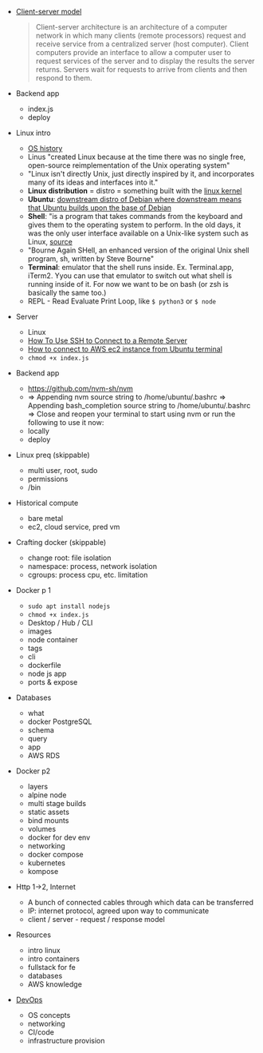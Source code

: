 - [Client-server model](https://cio-wiki.org/wiki/Client_Server_Architecture)
  > Client-server architecture is an architecture of a computer network in which many clients (remote processors) request and receive service from a centralized server (host computer). Client computers provide an interface to allow a computer user to request services of the server and to display the results the server returns. Servers wait for requests to arrive from clients and then respond to them.
- Backend app
  - index.js
  - deploy
- Linux intro
  - [OS history](https://btholt.github.io/complete-intro-to-linux-and-the-cli/static/17bba82d8a4f4795b3c8f7283a0a15ea/c2d13/linux_timeline.png)
  - Linus "created Linux because at the time there was no single free, open-source reimplementation of the Unix operating system"
  - "Linux isn't directly Unix, just directly inspired by it, and incorporates many of its ideas and interfaces into it."
  - **Linux distribution** = distro = something built with the [linux kernel](https://btholt.github.io/complete-intro-to-linux-and-the-cli/static/0bf2e8afad14f2735c1e049ab58f7c74/2bef9/linux_kernel_map.png)
  - **Ubuntu**: [downstream distro of Debian where downstream means that Ubuntu builds upon the base of Debian](https://cognitivewaves.wordpress.com/linux-distributions/)
  - **Shell**: "is a program that takes commands from the keyboard and gives them to the operating system to perform. In the old days, it was the only user interface available on a Unix-like system such as Linux, [source](https://linuxcommand.org/lc3_lts0010.php)
  - "Bourne Again SHell, an enhanced version of the original Unix shell program, sh, written by Steve Bourne"
  - **Terminal**: emulator that the shell runs inside. Ex. Terminal.app, iTerm2. Yyou can use that emulator to switch out what shell is running inside of it. For now we want to be on bash (or zsh is basically the same too.)
  - REPL - Read Evaluate Print Loop, like `$ python3` or `$ node`
- Server
  - Linux
  - [How To Use SSH to Connect to a Remote Server](https://www.digitalocean.com/community/tutorials/how-to-use-ssh-to-connect-to-a-remote-server)
  - [How to connect to AWS ec2 instance from Ubuntu terminal](https://www.how2shout.com/linux/how-to-connect-to-aws-ec2-instance-from-ubuntu/)
  - `chmod +x index.js`
- Backend app

  - https://github.com/nvm-sh/nvm
  - => Appending nvm source string to /home/ubuntu/.bashrc
    => Appending bash_completion source string to /home/ubuntu/.bashrc
    => Close and reopen your terminal to start using nvm or run the following to use it now:
  - locally
  - deploy

- Linux preq (skippable)

  - multi user, root, sudo
  - permissions
  - /bin

- Historical compute
  - bare metal
  - ec2, cloud service, pred vm
- Crafting docker (skippable)
  - change root: file isolation
  - namespace: process, network isolation
  - cgroups: process cpu, etc. limitation
- Docker p 1

  - `sudo apt install nodejs`
  - `chmod +x index.js`
  - Desktop / Hub / CLI
  - images
  - node container
  - tags
  - cli
  - dockerfile
  - node js app
  - ports & expose

- Databases

  - what
  - docker PostgreSQL
  - schema
  - query
  - app
  - AWS RDS

- Docker p2

  - layers
  - alpine node
  - multi stage builds
  - static assets
  - bind mounts
  - volumes
  - docker for dev env
  - networking
  - docker compose
  - kubernetes
  - kompose

- Http 1->2, Internet

  - A bunch of connected cables through which data can be transferred
  - IP: internet protocol, agreed upon way to communicate
  - client / server - request / response model

- Resources

  - intro linux
  - intro containers
  - fullstack for fe
  - databases
  - AWS knowledge

- [DevOps](https://roadmap.sh/devops)
  - OS concepts
  - networking
  - CI/code
  - infrastructure provision
